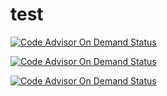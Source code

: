 # test

[![Code Advisor On Demand Status](https://badges-stage01.caas.coverity.com/streams/44b25sjc9l3ntc2ngfi29tngro)](https://stage01.caas.coverity.com/streams/44b25sjc9l3ntc2ngfi29tngro/jobs)

[![Code Advisor On Demand Status](https://badges-stage01.caas.coverity.com/streams/a9bj2kupoh04t78kmmgdjbu6q4)](https://stage01.caas.coverity.com/streams/a9bj2kupoh04t78kmmgdjbu6q4/jobs)

[![Code Advisor On Demand Status](https://badges-stage01.caas.coverity.com/streams/bsco8gf6oh6i9dofjnok1kt4us)](https://stage01.caas.coverity.com/streams/bsco8gf6oh6i9dofjnok1kt4us/jobs)
